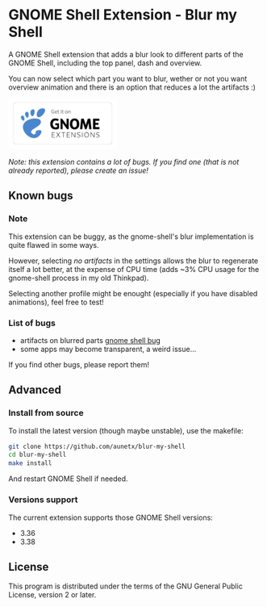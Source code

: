 # GNOME Shell Extension - Blur my Shell

A GNOME Shell extension that adds a blur look to different parts of the GNOME Shell, including the top panel, dash and overview.

You can now select which part you want to blur, wether or not you want overview animation and there is an option that reduces a lot the artifacts :)

[<img src="https://github.com/aunetx/files_utils/raw/master/get_it_on_gnome_extensions.png" height="100">](https://extensions.gnome.org/extension/3193/blur-my-shell/)

*Note: this extension contains a lot of bugs. If you find one (that is not already reported), please create an issue!*

## Known bugs

### Note

This extension can be buggy, as the gnome-shell's blur implementation is quite flawed in some ways.

However, selecting *no artifacts* in the settings allows the blur to regenerate itself a lot better, at the expense of CPU time (adds ~3% CPU usage for the gnome-shell process in my old Thinkpad).

Selecting another profile might be enought (especially if you have disabled animations), feel free to test!

### List of bugs

- artifacts on blurred parts [gnome shell bug](https://gitlab.gnome.org/GNOME/gnome-shell/-/issues/2857)
- some apps may become transparent, a weird issue...

If you find other bugs, please report them!

## Advanced

### Install from source

To install the latest version (though maybe unstable), use the makefile:

```sh
git clone https://github.com/aunetx/blur-my-shell
cd blur-my-shell
make install
```

And restart GNOME Shell if needed.

### Versions support

The current extension supports those GNOME Shell versions:

- 3.36
- 3.38

## License

This program is distributed under the terms of the GNU General Public License, version 2 or later.
